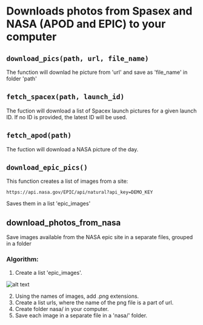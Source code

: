# Downloads photos from Spasex and NASA (APOD and EPIC) to your computer


## `download_pics(path, url, file_name)`

The function will downlad he picture from 'url' and save as 'file_name' in folder 'path'


## `fetch_spacex(path, launch_id)`

The fuction will download a list of Spacex launch pictures for a given launch ID. If no ID is provided, the latest ID will be used.


## `fetch_apod(path)`

The fuction will download a NASA picture of the day.


## `download_epic_pics()`

This function creates a list of images from a site:  

`https://api.nasa.gov/EPIC/api/natural?api_key=DEMO_KEY`

Saves them in a list 'epic_images'



## download_photos_from_nasa

Save images available from the NASA epic site in a separate files, grouped in a folder

### Algorithm:

1. Create a list 'epic_images'.

![alt text](C:\Users\44795\OneDrive\Pictures\Screenshots\2023-02-16.png)

2. Using the names of images, add .png extensions.
3. Create a list urls, where the name of the png file is a part of url.
4. Create folder nasa/ in your computer.
5. Save each image in a separate file in a 'nasa/' folder.
